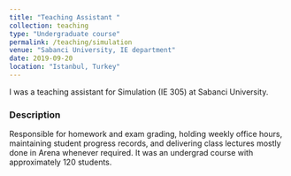 ```yaml
---
title: "Teaching Assistant "
collection: teaching
type: "Undergraduate course"
permalink: /teaching/simulation
venue: "Sabanci University, IE department"
date: 2019-09-20
location: "Istanbul, Turkey"
---
```


I was a teaching assistant for Simulation (IE 305) at Sabanci University. 

### Description
 Responsible for homework and exam grading, holding weekly office hours, maintaining student progress records, and delivering class lectures mostly done in Arena whenever required. It was an undergrad course with approximately 120 students. 
